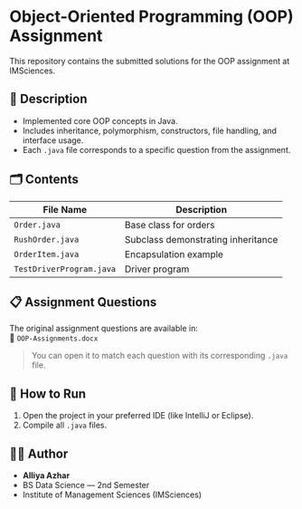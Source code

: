 # Object-Oriented Programming (OOP) Assignment

This repository contains the submitted solutions for the OOP assignment at IMSciences.

## 📄 Description

- Implemented core OOP concepts in Java.
- Includes inheritance, polymorphism, constructors, file handling, and interface usage.
- Each `.java` file corresponds to a specific question from the assignment.

## 🗂️ Contents

| File Name                  | Description                          |
|----------------------------|--------------------------------------|
| `Order.java`               | Base class for orders                |
| `RushOrder.java`           | Subclass demonstrating inheritance   |
| `OrderItem.java`           | Encapsulation example                |
| `TestDriverProgram.java`   | Driver program                       |

## 📋 Assignment Questions

The original assignment questions are available in:  
📎 `OOP-Assignments.docx`

> You can open it to match each question with its corresponding `.java` file.

## 🚀 How to Run

1. Open the project in your preferred IDE (like IntelliJ or Eclipse).
2. Compile all `.java` files.

## 👩‍💻 Author

- **Alliya Azhar**  
- BS Data Science — 2nd Semester  
- Institute of Management Sciences (IMSciences)

